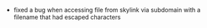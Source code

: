 - fixed a bug when accessing file from skylink via subdomain with a filename that had escaped characters
